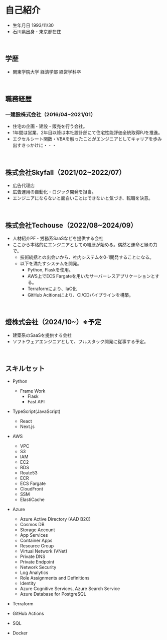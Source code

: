 # 自己紹介
- 生年月日 1993/11/30
- 石川県出身・東京都在住
<br>

## 学歴
- 関東学院大学 経済学部 経営学科卒
<br>

## 職務経歴
### 一建設株式会社（2016/04~2021/01）
- 住宅の企画・建設・販売を行う会社。
- 1年間は営業、2年目以降は本社設計部にて住宅性能評価全統取得PJを推進。
- エクセルシート関数・VBAを触ったことがエンジニアとしてキャリアを歩み出すきっかけに・・・
<br>

## 株式会社Skyfall（2021/02~2022/07）
- 広告代理店
- 広告運用の自動化・ロジック開発を担当。
- エンジニアにならないと面白いことはできないと気づき、転職を決意。
<br>

## 株式会社Techouse（2022/08~2024/09）
- 人材紹介PF・労務系SaaSなどを提供する会社
- ここから本格的にエンジニアとしての経歴が始める。偶然と運命と縁の力で。
  - 技術統括との出会いから、社内システムを0-1開発することになる。
  - 以下を満たすシステムを開発。
    - Python, Flaskを使用。
    - AWS上でECS Fargateを用いたサーバーレスアプリケーションとする。
    - Terraformにより、IaC化
    - GitHub Acitionsにより、CI/CDパイプラインを構築。
<br>

## 燈株式会社（2024/10~）※予定
- 建築系のSaaSを提供する会社
- ソフトウェアエンジニアとして、フルスタック開発に従事する予定。
<br>

## スキルセット
- Python
  - Frame Work
    - Flask
    - Fast API
  
- TypeScript(JavaScript)
  - React
  - Next.js
    
- AWS
  - VPC
  - S3
  - IAM
  - EC2
  - RDS
  - Route53
  - ECR
  - ECS Fargate
  - CloudFront
  - SSM
  - ElastiCache
    
- Azure
  - Azure Active Directory (AAD B2C)
  - Cosmos DB
  - Storage Account
  - App Services
  - Container Apps
  - Resource Group
  - Virtual Network (VNet)
  - Private DNS
  - Private Endpoint
  - Network Security
  - Log Analytics
  - Role Assignments and Definitions
  - Identity
  - Azure Cognitive Services, Azure Search Service
  - Azure Database for PostgreSQL
    
- Terraform
- GitHub Actions
- SQL
- Docker
